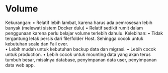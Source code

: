 # Volume

Kekurangan: • Relatif lebih lambat, karena harus ada pemrosesan lebih banyak (melewati sistem Docker dulu)
• Relatif sedikit rumit dalam penggunaan karena perlu belajar volume terlebih dahulu.
Kelebihan: • Tidak tergantung letak persis dari file/folder Host. Sehingga cocok untuk kebutuhan scale dan Fail over.		
• Lebih mudah untuk kebutuhan backup data dan migrasi.
• Lebih cocok untuk production.
• Lebih cocok untuk mounting data yang akan terus tumbuh besar, misalnya database, penyimpanan data user, penyimpanan data web app.